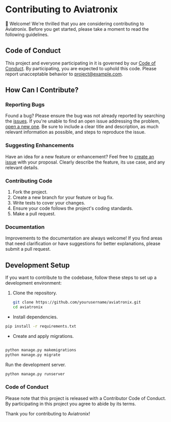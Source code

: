 # Contributing to Aviatronix

👋 Welcome! We're thrilled that you are considering contributing to Aviatronix. Before you get started, please take a moment to read the following guidelines.

## Code of Conduct

This project and everyone participating in it is governed by our [Code of Conduct](CODE_OF_CONDUCT.md). By participating, you are expected to uphold this code. Please report unacceptable behavior to [project@example.com](mailto:project@example.com).

## How Can I Contribute?

### Reporting Bugs

Found a bug? Please ensure the bug was not already reported by searching the [issues](https://github.com/yourusername/aviatronix/issues). If you're unable to find an open issue addressing the problem, [open a new one](https://github.com/yourusername/aviatronix/issues/new). Be sure to include a clear title and description, as much relevant information as possible, and steps to reproduce the issue.

### Suggesting Enhancements

Have an idea for a new feature or enhancement? Feel free to [create an issue](https://github.com/yourusername/aviatronix/issues/new) with your proposal. Clearly describe the feature, its use case, and any relevant details.

### Contributing Code

1. Fork the project.
2. Create a new branch for your feature or bug fix.
3. Write tests to cover your changes.
4. Ensure your code follows the project's coding standards.
5. Make a pull request.

### Documentation

Improvements to the documentation are always welcome! If you find areas that need clarification or have suggestions for better explanations, please submit a pull request.

## Development Setup

If you want to contribute to the codebase, follow these steps to set up a development environment:

1. Clone the repository.
   ```bash
   git clone https://github.com/yourusername/aviatronix.git
   cd aviatronix


- Install dependencies.

```bash
pip install -r requirements.txt
```

- Create and apply migrations.

```bash

python manage.py makemigrations
python manage.py migrate
```

Run the development server.

```bash
python manage.py runserver
```

### Code of Conduct

Please note that this project is released with a Contributor Code of Conduct. By participating in this project you agree to abide by its terms.

Thank you for contributing to Aviatronix!
